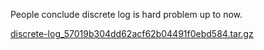 People conclude discrete log is hard problem up to now.

[discrete-log_57019b304dd62acf62b04491f0ebd584.tar.gz](https://sgp1.digitaloceanspaces.com/cakectf2021-challenge/bc1815e9-d4d8-48e8-9762-50f3c1461cca/discrete-log_57019b304dd62acf62b04491f0ebd584.tar.gz)

